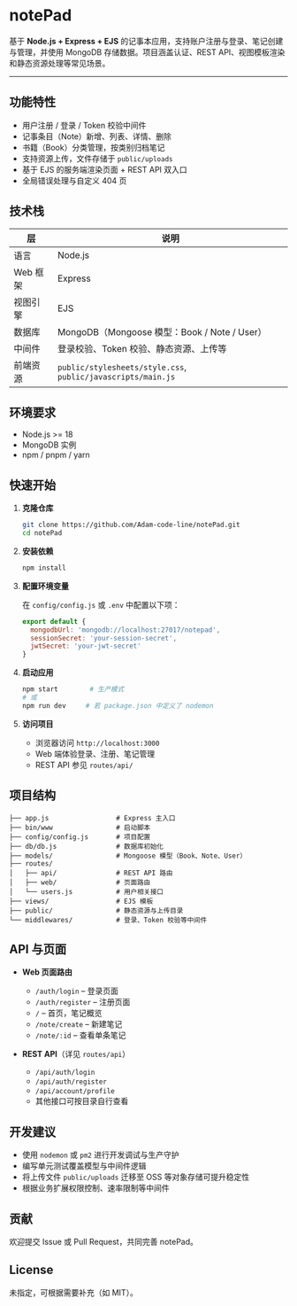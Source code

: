# notePad

基于 **Node.js + Express + EJS** 的记事本应用，支持账户注册与登录、笔记创建与管理，并使用 MongoDB 存储数据。项目涵盖认证、REST API、视图模板渲染和静态资源处理等常见场景。

---

## 功能特性

- 用户注册 / 登录 / Token 校验中间件
- 记事条目（Note）新增、列表、详情、删除
- 书籍（Book）分类管理，按类别归档笔记
- 支持资源上传，文件存储于 `public/uploads`
- 基于 EJS 的服务端渲染页面 + REST API 双入口
- 全局错误处理与自定义 404 页

## 技术栈

| 层 | 说明 |
| --- | --- |
| 语言 | Node.js |
| Web 框架 | Express |
| 视图引擎 | EJS |
| 数据库 | MongoDB（Mongoose 模型：Book / Note / User）|
| 中间件 | 登录校验、Token 校验、静态资源、上传等 |
| 前端资源 | `public/stylesheets/style.css`, `public/javascripts/main.js` |

## 环境要求

- Node.js >= 18
- MongoDB 实例
- npm / pnpm / yarn

## 快速开始

1. **克隆仓库**

	```bash
	git clone https://github.com/Adam-code-line/notePad.git
	cd notePad
	```

2. **安装依赖**

	```bash
	npm install
	```

3. **配置环境变量**

	在 `config/config.js` 或 `.env` 中配置以下项：

	```js
	export default {
	  mongodbUrl: 'mongodb://localhost:27017/notepad',
	  sessionSecret: 'your-session-secret',
	  jwtSecret: 'your-jwt-secret'
	}
	```

4. **启动应用**

	```bash
	npm start        # 生产模式
	# 或
	npm run dev     # 若 package.json 中定义了 nodemon
	```

5. **访问项目**

	- 浏览器访问 `http://localhost:3000`
	- Web 端体验登录、注册、笔记管理
	- REST API 参见 `routes/api/`

## 项目结构

```
├── app.js                 # Express 主入口
├── bin/www                # 启动脚本
├── config/config.js       # 项目配置
├── db/db.js               # 数据库初始化
├── models/                # Mongoose 模型（Book、Note、User）
├── routes/
│   ├── api/               # REST API 路由
│   ├── web/               # 页面路由
│   └── users.js           # 用户相关接口
├── views/                 # EJS 模板
├── public/                # 静态资源与上传目录
└── middlewares/           # 登录、Token 校验等中间件
```

## API 与页面

- **Web 页面路由**
  - `/auth/login` – 登录页面
  - `/auth/register` – 注册页面
  - `/` – 首页，笔记概览
  - `/note/create` – 新建笔记
  - `/note/:id` – 查看单条笔记

- **REST API**（详见 `routes/api`）
  - `/api/auth/login`
  - `/api/auth/register`
  - `/api/account/profile`
  - 其他接口可按目录自行查看

## 开发建议

- 使用 `nodemon` 或 `pm2` 进行开发调试与生产守护
- 编写单元测试覆盖模型与中间件逻辑
- 将上传文件 `public/uploads` 迁移至 OSS 等对象存储可提升稳定性
- 根据业务扩展权限控制、速率限制等中间件

## 贡献

欢迎提交 Issue 或 Pull Request，共同完善 notePad。

## License

未指定，可根据需要补充（如 MIT）。
